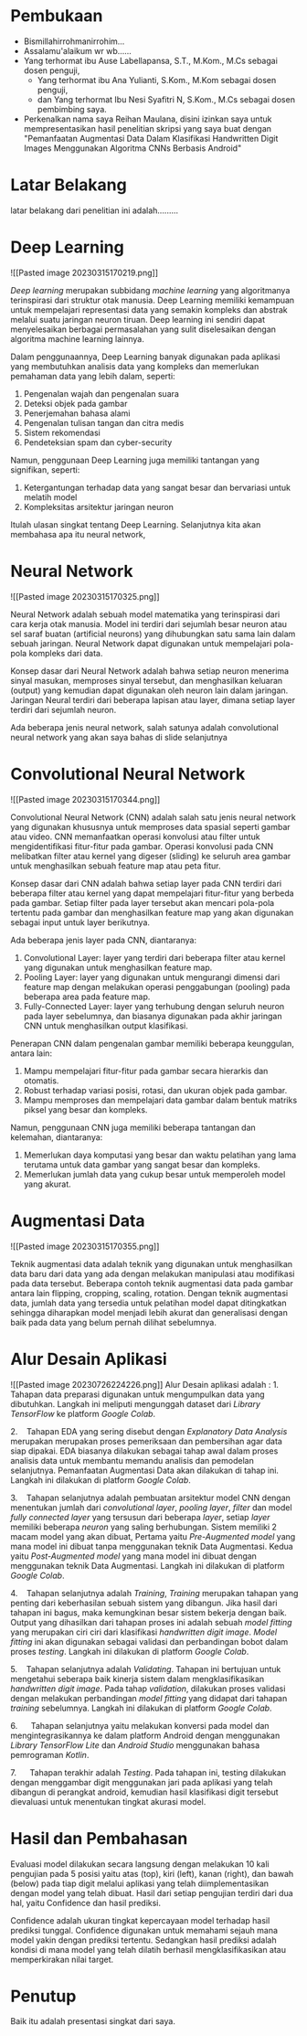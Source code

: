 # Pembukaan
- Bismillahirrohmanirrohim...
- Assalamu'alaikum wr wb......
- Yang terhormat ibu Ause Labellapansa, S.T., M.Kom., M.Cs sebagai dosen penguji,
	- Yang terhormat ibu Ana Yulianti, S.Kom., M.Kom sebagai dosen penguji,
	- dan Yang terhormat Ibu Nesi Syafitri N, S.Kom., M.Cs sebagai dosen pembimbing saya.
- Perkenalkan nama saya Reihan Maulana, disini izinkan saya untuk mempresentasikan hasil penelitian skripsi yang saya buat dengan "Pemanfaatan Augmentasi Data Dalam Klasifikasi Handwritten Digit Images Menggunakan Algoritma CNNs Berbasis Android"

# Latar Belakang
latar belakang dari penelitian ini adalah.........


# Deep Learning
![[Pasted image 20230315170219.png]]

_Deep learning_ merupakan subbidang _machine learning_ yang algoritmanya terinspirasi dari struktur otak manusia. Deep Learning memiliki kemampuan untuk mempelajari representasi data yang semakin kompleks dan abstrak melalui suatu jaringan neuron tiruan. Deep learning ini sendiri dapat menyelesaikan berbagai permasalahan yang sulit diselesaikan dengan algoritma machine learning lainnya.

Dalam penggunaannya, Deep Learning banyak digunakan pada aplikasi yang membutuhkan analisis data yang kompleks dan memerlukan pemahaman data yang lebih dalam, seperti:

1.  Pengenalan wajah dan pengenalan suara
2.  Deteksi objek pada gambar
3.  Penerjemahan bahasa alami
4.  Pengenalan tulisan tangan dan citra medis
5.  Sistem rekomendasi
6.  Pendeteksian spam dan cyber-security

Namun, penggunaan Deep Learning juga memiliki tantangan yang signifikan, seperti:

1.  Ketergantungan terhadap data yang sangat besar dan bervariasi untuk melatih model
2.  Kompleksitas arsitektur jaringan neuron

Itulah ulasan singkat tentang Deep Learning. Selanjutnya kita akan membahasa apa itu neural network, 

# Neural Network
![[Pasted image 20230315170325.png]]

Neural Network adalah sebuah model matematika yang terinspirasi dari cara kerja otak manusia. Model ini terdiri dari sejumlah besar neuron atau sel saraf buatan (artificial neurons) yang dihubungkan satu sama lain dalam sebuah jaringan. Neural Network dapat digunakan untuk mempelajari pola-pola kompleks dari data.

Konsep dasar dari Neural Network adalah bahwa setiap neuron menerima sinyal masukan, memproses sinyal tersebut, dan menghasilkan keluaran (output) yang kemudian dapat digunakan oleh neuron lain dalam jaringan. Jaringan Neural terdiri dari beberapa lapisan atau layer, dimana setiap layer terdiri dari sejumlah neuron. 

Ada beberapa jenis neural network, salah satunya adalah convolutional neural network yang akan saya bahas di slide selanjutnya

# Convolutional Neural Network
![[Pasted image 20230315170344.png]]

Convolutional Neural Network (CNN) adalah salah satu jenis neural network yang digunakan khususnya untuk memproses data spasial seperti gambar atau video. CNN memanfaatkan operasi konvolusi atau filter untuk mengidentifikasi fitur-fitur pada gambar. Operasi konvolusi pada CNN melibatkan filter atau kernel yang digeser (sliding) ke seluruh area gambar untuk menghasilkan sebuah feature map atau peta fitur.

Konsep dasar dari CNN adalah bahwa setiap layer pada CNN terdiri dari beberapa filter atau kernel yang dapat mempelajari fitur-fitur yang berbeda pada gambar. Setiap filter pada layer tersebut akan mencari pola-pola tertentu pada gambar dan menghasilkan feature map yang akan digunakan sebagai input untuk layer berikutnya.

Ada beberapa jenis layer pada CNN, diantaranya:
1. Convolutional Layer: layer yang terdiri dari beberapa filter atau kernel yang digunakan untuk menghasilkan feature map.
2. Pooling Layer: layer yang digunakan untuk mengurangi dimensi dari feature map dengan melakukan operasi penggabungan (pooling) pada beberapa area pada feature map.
3. Fully-Connected Layer: layer yang terhubung dengan seluruh neuron pada layer sebelumnya, dan biasanya digunakan pada akhir jaringan CNN untuk menghasilkan output klasifikasi.

Penerapan CNN dalam pengenalan gambar memiliki beberapa keunggulan, antara lain:
1.  Mampu mempelajari fitur-fitur pada gambar secara hierarkis dan otomatis.
2.  Robust terhadap variasi posisi, rotasi, dan ukuran objek pada gambar.
3.  Mampu memproses dan mempelajari data gambar dalam bentuk matriks piksel yang besar dan kompleks.

Namun, penggunaan CNN juga memiliki beberapa tantangan dan kelemahan, diantaranya:
1.  Memerlukan daya komputasi yang besar dan waktu pelatihan yang lama terutama untuk data gambar yang sangat besar dan kompleks.
2.  Memerlukan jumlah data yang cukup besar untuk memperoleh model yang akurat.


# Augmentasi Data
![[Pasted image 20230315170355.png]]

Teknik augmentasi data adalah teknik yang digunakan untuk menghasilkan data baru dari data yang ada dengan melakukan manipulasi atau modifikasi pada data tersebut. Beberapa contoh teknik augmentasi data pada gambar antara lain flipping, cropping, scaling, rotation. Dengan teknik augmentasi data, jumlah data yang tersedia untuk pelatihan model dapat ditingkatkan sehingga diharapkan model menjadi lebih akurat dan generalisasi dengan baik pada data yang belum pernah dilihat sebelumnya.
# Alur Desain Aplikasi
![[Pasted image 20230726224226.png]]
Alur Desain aplikasi adalah :
1.    Tahapan data preparasi digunakan untuk mengumpulkan data yang dibutuhkan. Langkah ini meliputi mengunggah dataset dari _Library TensorFlow_ ke platform _Google Colab_.

2.    Tahapan EDA yang sering disebut dengan _Explanatory Data Analysis_ merupakan merupakan proses pemeriksaan dan pembersihan agar data siap dipakai. EDA biasanya dilakukan sebagai tahap awal dalam proses analisis data untuk membantu memandu analisis dan pemodelan selanjutnya. Pemanfaatan Augmentasi Data akan dilakukan di tahap ini. Langkah ini dilakukan di platform _Google Colab_.

3.    Tahapan selanjutnya adalah pembuatan arsitektur model CNN dengan menentukan jumlah dari _convolutional layer_, _pooling layer_, _filter_ dan model _fully connected layer_ yang tersusun dari beberapa _layer_, setiap _layer_ memiliki beberapa _neuron_ yang saling berhubungan. Sistem memiliki 2 macam model yang akan dibuat, Pertama yaitu _Pre-Augmented model_ yang mana model ini dibuat tanpa menggunakan teknik Data Augmentasi. Kedua yaitu _Post-Augmented model_ yang mana model ini dibuat dengan menggunakan teknik Data Augmentasi. Langkah ini dilakukan di platform _Google Colab_.

4.    Tahapan selanjutnya adalah _Training_, _Training_ merupakan tahapan yang penting dari keberhasilan sebuah sistem yang dibangun. Jika hasil dari tahapan ini bagus, maka kemungkinan besar sistem bekerja dengan baik. Output yang dihasilkan dari tahapan proses ini adalah sebuah _model fitting_ yang merupakan ciri ciri dari klasifikasi _handwritten digit image_. _Model fitting_ ini akan digunakan sebagai validasi dan perbandingan bobot dalam proses _testing_. Langkah ini dilakukan di platform _Google Colab_.

5.    Tahapan selanjutnya adalah _Validating_. Tahapan ini bertujuan untuk mengetahui seberapa baik kinerja sistem dalam mengklasifikasikan _handwritten digit image_. Pada tahap _validation_, dilakukan proses validasi dengan melakukan perbandingan _model fitting_ yang didapat dari tahapan _training_ sebelumnya. Langkah ini dilakukan di platform _Google Colab_.

6.      Tahapan selanjutnya yaitu melakukan konversi pada model dan mengintegrasikannya ke dalam platform Android dengan menggunakan _Library TensorFlow Lite_ dan _Android Studio_ menggunakan bahasa pemrograman _Kotlin_.

7.      Tahapan terakhir adalah _Testing_. Pada tahapan ini, testing dilakukan dengan menggambar digit menggunakan jari pada aplikasi yang telah dibangun di perangkat android, kemudian hasil klasifikasi digit tersebut dievaluasi untuk menentukan tingkat akurasi model.

# Hasil dan Pembahasan
Evaluasi model dilakukan secara langsung dengan melakukan 10 kali pengujian pada 5 posisi yaitu atas (top), kiri (left), kanan (right), dan bawah (below) pada tiap digit melalui aplikasi yang telah diimplementasikan dengan model yang telah dibuat. Hasil dari setiap pengujian terdiri dari dua hal, yaitu Confidence dan hasil prediksi.

Confidence adalah ukuran tingkat kepercayaan model terhadap hasil prediksi tunggal. Confidence digunakan untuk memahami sejauh mana model yakin dengan prediksi tertentu. Sedangkan hasil prediksi adalah kondisi di mana model yang telah dilatih berhasil mengklasifikasikan atau memperkirakan nilai target.








# Penutup
Baik itu adalah presentasi singkat dari saya.